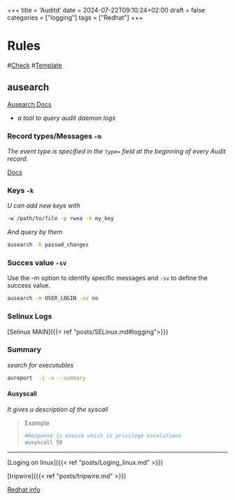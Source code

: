 +++
title = 'Auditd'
date = 2024-07-22T09:10:24+02:00
draft = false
categories = ["logging"]
tags = ["Redhat"]
+++
# Rules
#[Check](https://www.youtube.com/watch?v=lc1i9h1GyMA) #[Template](https://github.com/Neo23x0/auditd)


## ausearch 
[Ausearch Docs](https://linux.die.net/man/8/ausearch)
- *a tool to query audit daemon logs*


### Record types/Messages `-m`

*The event type is specified in the `type=` field at the beginning of every Audit record.*

[Docs](https://docs.redhat.com/en/documentation/red_hat_enterprise_linux/6/html/security_guide/sec-audit_record_types#sec-Audit_Record_Types)

### Keys `-k`
*U can add new keys with*

```bash
-w /path/to/file -p rwxa -k my_key
```
*And query by them*
```bash
ausearch -k passwd_changes
```
### Succes value `-sv`
Use the -m option to identify specific messages and `-sv` to define the success value.


```bash
ausearch -m USER_LOGIN -sv no 
```

### Selinux Logs 

[Selinux MAIN]({{< ref "posts/SELinux.md#logging">}})

### Summary
*search for executubles*
```bash
aureport  -i -x --summary
```

#### Ausyscall
*It gives u description of the syscall*

>Example
>```bash
>#Response is execve which is privilege escalations
>ausyscall 59
>```

---
[Loging on linux]({{< ref "posts/Loging_linux.md" >}})

[tripwire]({{< ref "posts/tripwire.md" >}})

[Redhat info](https://www.redhat.com/sysadmin/configure-linux-auditing-auditd)
